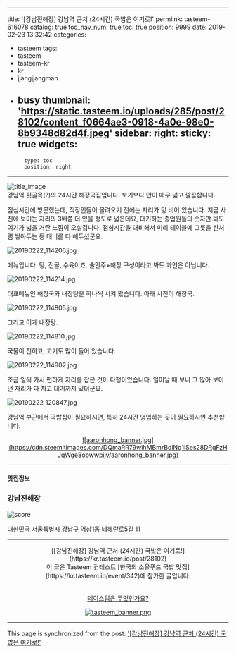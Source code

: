 
---
title: '[강남진해장] 강남역 근처 (24시간) 국밥은 여기로!'
permlink: tasteem-616078
catalog: true
toc_nav_num: true
toc: true
position: 9999
date: 2019-02-23 13:32:42
categories:
- tasteem
tags:
- tasteem
- tasteem-kr
- kr
- jjangjjangman
- busy
thumbnail: 'https://static.tasteem.io/uploads/285/post/28102/content_f0664ae3-0918-4a0e-98e0-8b9348d82d4f.jpeg'
sidebar:
    right:
        sticky: true
widgets:
    -
        type: toc
        position: right
---


![title_image](https://static.tasteem.io/uploads/285/post/28102/content_f0664ae3-0918-4a0e-98e0-8b9348d82d4f.jpeg)
<br/>
강남역 뒷골목(?)의 24시간 해장국집입니다. 보기보다 안이 매우 넓고 깔끔합니다.

점심시간에 방문했는데, 직장인들이 몰려오기 전에는 자리가 텅 비어 있습니다. 지금 사진에 보이는 자리의 3배쯤 더 있을 정도로 넓은데요, 대기하는 종업원들의 숫자만 봐도 여기가 넓을 거란 느낌이 오실겁니다.  점심시간을 대비해서 미리 테이블에 그릇을 산처럼 쌓아두는 등 대비를 다 해두셨군요.

![20190222_114206.jpg](https://static.tasteem.io/uploads/image/image/140393/128a668e-6ccf-40e4-b24d-a3cf5f5de193.jpeg)

메뉴입니다. 탕, 전골, 수육이죠. 술안주+해장 구성이라고 봐도 과언은 아닙니다. 

![20190222_114214.jpg](https://static.tasteem.io/uploads/image/image/140392/128a668e-6ccf-40e4-b24d-a3cf5f5de193.jpeg)

대표메뉴인 해장국와 내장탕을 하나씩 시켜 봤습니다. 아래 사진이 해장국.

![20190222_114805.jpg](https://static.tasteem.io/uploads/image/image/140394/128a668e-6ccf-40e4-b24d-a3cf5f5de193.jpeg)

그리고 이게 내장탕. 

![20190222_114810.jpg](https://static.tasteem.io/uploads/image/image/140395/128a668e-6ccf-40e4-b24d-a3cf5f5de193.jpeg)

국물이 진하고, 고기도 많이 들어 있습니다. 

![20190222_114902.jpg](https://static.tasteem.io/uploads/image/image/140396/128a668e-6ccf-40e4-b24d-a3cf5f5de193.jpeg)

조금 일찍 가서 편하게 자리를 잡은 것이 다행이었습니다. 일어날 때 보니 그 많아 보이던 자리가 다 차고 대기까지 있더군요.

![20190222_120847.jpg](https://static.tasteem.io/uploads/image/image/140397/128a668e-6ccf-40e4-b24d-a3cf5f5de193.jpeg)

강남역 부근에서 국밥집이 필요하시면, 특히 24시간 영업하는 곳이 필요하시면 추천합니다.


<center><a href="https://www.gopax.co.kr">![aaronhong_banner.jpg](https://cdn.steemitimages.com/DQmaRR79wihMBmrBdiNq1iSes28DRgFzHJqWge8obwwpijv/aaronhong_banner.jpg)</a></center>




---------------------
#### 맛집정보
### 강남진해장
![score](https://static.tasteem.io/images/steem/2Crowns.png)

[대한민국 서울특별시 강남구 역삼1동 테헤란로5길 11](https://kr.tasteem.io/post/28102#map)

-----------------------------------------
<center>[[강남진해장] 강남역 근처 (24시간) 국밥은 여기로!](https://kr.tasteem.io/post/28102)
<br/>이 글은 Tasteem 컨테스트
 [한국의 소울푸드 국밥 맛집](https://kr.tasteem.io/event/342)에 참가한 글입니다.

<br/>[테이스팀은 무엇인가요?](https://kr.tasteem.io/about)

[![tasteem_banner.png](https://static.tasteem.io/images/tasteem_banner_v3.png)](https://kr.tasteem.io)</center>

- - -

This page is synchronized from the post: ['[강남진해장] 강남역 근처 (24시간) 국밥은 여기로!'](https://steemit.com/@glory7/tasteem-616078)

